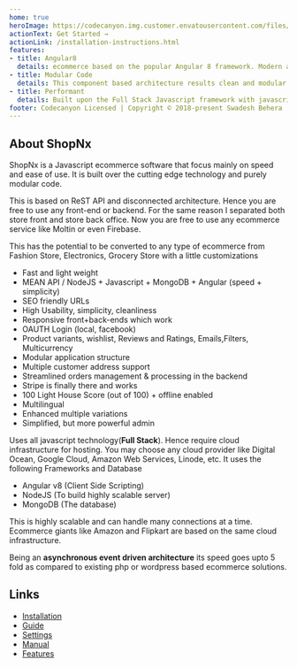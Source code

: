 ```yaml
---
home: true
heroImage: https://codecanyon.img.customer.envatousercontent.com/files/252461580/banner.jpg?auto=compress%2Cformat&q=80&fit=crop&crop=top&max-h=8000&max-w=590&s=ee87058aec035202bd50e33ebdd566fe
actionText: Get Started →
actionLink: /installation-instructions.html
features:
- title: Angular8
  details: ecommerce based on the popular Angular 8 framework. Modern and faster development. Easy deployment
- title: Modular Code
  details: This component based architecture results clean and modular code which has the power to acomodate any ecommerce customizations.
- title: Performant
  details: Built upon the Full Stack Javascript framework with javascript based MongoDB database which makes it even faster.
footer: Codecanyon Licensed | Copyright © 2018-present Swadesh Behera
---
```


## About ShopNx

ShopNx is a Javascript ecommerce software that focus mainly on speed and ease of use. It is built over the cutting edge technology and purely modular code.

This is based on ReST API and disconnected architecture. Hence you are free to use any front-end or backend. For the same reason I separated both store front and store back office. Now you are free to use any ecommerce service like Moltin or even Firebase.

This has the potential to be converted to any type of ecommerce from Fashion Store, Electronics, Grocery Store with a little customizations

- Fast and light weight
- MEAN API / NodeJS + Javascript + MongoDB + Angular (speed + simplicity)
- SEO friendly URLs
- High Usability, simplicity, cleanliness
- Responsive front+back-ends which work
- OAUTH Login (local, facebook) 
- Product variants, wishlist, Reviews and Ratings, Emails,Filters, Multicurrency
- Modular application structure
- Multiple customer address support
- Streamlined orders management & processing in the backend
- Stripe is finally there and works
- 100 Light House Score (out of 100) + offline enabled
- Multilingual
- Enhanced multiple variations
- Simplified, but more powerful admin

Uses all javascript technology(**Full Stack**). Hence require cloud infrastructure for hosting. You may choose any cloud provider like Digital Ocean, Google Cloud, Amazon Web Services, Linode, etc. It uses the following Frameworks and Database
- Angular v8 (Client Side Scripting)
- NodeJS (To build highly scalable server)
- MongoDB (The database)

This is highly scalable and can handle many connections at a time. Ecommerce giants like Amazon and Flipkart are based on the same cloud infrastructure.

Being an **asynchronous event driven architecture** its speed goes upto 5 fold as compared to existing php or wordpress based ecommerce solutions.

## Links
- [Installation](/installation-instructions.html)
- [Guide](/guide.html)
- [Settings](/settings.html)
- [Manual](/manual.html)
- [Features](/features.html)